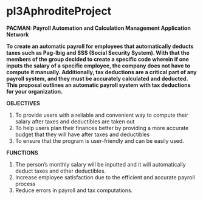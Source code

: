 # pl3AphroditeProject

****PACMAN: Payroll Automation and Calculation Management Application Network****

**To create an automatic payroll for employees that automatically deducts taxes such as Pag-Ibig
and SSS (Social Security System). With that the members of the group decided to create a
specific code wherein if one inputs the salary of a specific employee, the company does not have
to compute it manually. Additionally, tax deductions are a critical part of any payroll system, and
they must be accurately calculated and deducted. This proposal outlines an automatic payroll
system with tax deductions for your organization.**

****OBJECTIVES****
1. To provide users with a reliable and convenient way to compute their salary after taxes
and deductibles are taken out
2. To help users plan their finances better by providing a more accurate budget that they will
have after taxes and deductibles
3. To ensure that the program is user-friendly and can be easily used.

****FUNCTIONS****
1. The person’s monthly salary will be inputted and it will automatically deduct taxes and
other deductibles.
2. Increase employee satisfaction due to the efficient and accurate payroll process
3. Reduce errors in payroll and tax computations.
